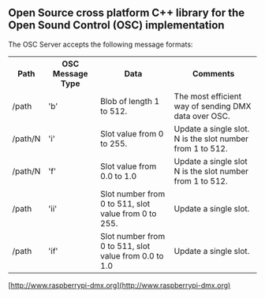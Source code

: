 ## Open Source cross platform C++ library for the Open Sound Control (OSC) implementation ##

The OSC Server accepts the following message formats:

 <table cellspacing="0" border="0">
  <tr>
    <th>Path</th>
    <th>OSC Message Type</th>
    <th>Data</th>
	<th>Comments</th>
  </tr>
  <tr>
    <td>/path</td>
    <td>'b'</td>
    <td>Blob of length 1 to 512.</td>
	<td>The most efficient way of sending DMX data over OSC.</td>
  </tr>
  <tr>
    <td>/path/N</td>
    <td>'i'</td>
    <td>Slot value from 0 to 255.</td>
	<td>Update a single slot. N is the slot number from 1 to 512.</td>
  </tr>
  <tr>
    <td>/path/N</td>
    <td>'f'</td>
    <td>Slot value from 0.0 to 1.0</td>
	<td>Update a single slot N is the slot number from 1 to 512.</td>
  </tr>
  <tr>
    <td>/path</td>
    <td>'ii'</td>
    <td>Slot number from 0 to 511, slot value from 0 to 255.</td>
	<td>Update a single slot.</td>
  </tr>
  <tr>
    <td>/path</td>
    <td>'if'</td>
    <td>Slot number from 0 to 511, slot value from 0.0 to 1.0</td>
	<td>Update a single slot.</td>
  </tr>
</table> 

[http://www.raspberrypi-dmx.org](http://www.raspberrypi-dmx.org)

